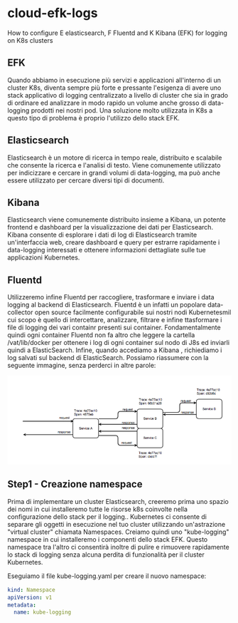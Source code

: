 # cloud-efk-logs
How to configure E elasticsearch, F Fluentd and K Kibana (EFK) for logging on K8s clusters


## EFK
Quando abbiamo in esecuzione più servizi e applicazioni all'interno di un cluster K8s, diventa sempre
più forte e pressante l'esigenza di avere uno stack applicativo di logging centralizzato a livello 
di cluster che sia in grado di ordinare ed analizzare in modo rapido un volume anche grosso di data-logging
prodotti nei nostri pod. Una soluzione molto utilizzata in K8s a questo tipo di problema è proprio l'utilizzo 
dello stack EFK.


## Elasticsearch

Elasticsearch è un motore di ricerca in tempo reale, distribuito e scalabile che consente la ricerca e l'analisi
di testo. Viene comunemente utilizzato per indicizzare e cercare in grandi volumi di data-logging, ma può anche 
essere utilizzato per cercare diversi tipi di documenti.


## Kibana

Elasticsearch viene comunemente distribuito insieme a Kibana, un potente frontend e dashboard per la visualizzazione dei dati 
per Elasticsearch. Kibana consente di esplorare i dati di log di Elasticsearch tramite un'interfaccia web, creare dashboard 
e query per estrarre rapidamente i data-logging interessati e ottenere informazioni dettagliate sulle tue applicazioni Kubernetes.

## Fluentd

Utilizzeremo infine Fluentd per raccogliere, trasformare e inviare i data logging al backend di Elasticsearch. Fluentd
è un infatti un popolare data-collector open source facilmente configurabile sui nostri nodi Kubernetesmil cui scopo 
è quello di intercettare, analizzare, filtrare e infine ttasformare i file di logging dei vari containr presenti sui
container. Fondamentalmente quindi ogni container Fluentd non fa altro che leggere la cartella /vat/lib/docker per
ottenere i log di ogni container sul nodo di J8s ed inviarli quindi a ElasticSearch. Infine, quando accediamo a Kibana
, richiediamo i log salvati sul backend di ElasticSearch. Possiamo riassumere con la seguente immagine, senza
perderci in altre parole:


<img width="880" alt="Diagram TraceId con Sleuth" src="https://github.com/lavespa/cloud-log-sleuth-zipkin/blob/main/image/tracing_sleuth.png">

## Step1 - Creazione namespace

Prima di implementare un cluster Elasticsearch, creeremo prima uno spazio dei nomi in cui installeremo tutte le risorse k8s 
coinvolte nella configurazione dello stack per il logging.. Kubernetes ci consente di separare gli oggetti in esecuzione 
nel tuo cluster utilizzando un'astrazione "virtual cluster" chiamata Namespaces. Creiamo quindi uno "kube-logging" namespace 
in cui installeremo i componenti dello stack EFK. Questo namespace tra l'altro ci consentirà inoltre di pulire e rimuovere 
rapidamente lo stack di logging senza alcuna perdita di funzionalità per il cluster Kubernetes.


Eseguiamo il file kube-logging.yaml per creare il nuovo namespace:


```yml
kind: Namespace
apiVersion: v1
metadata:
  name: kube-logging

```
